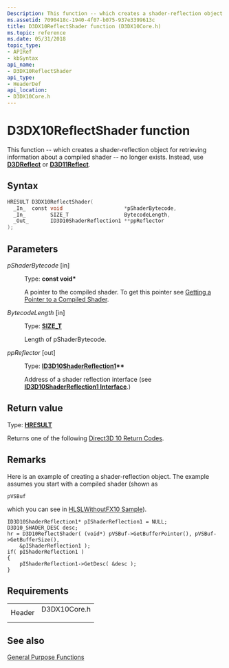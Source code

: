 ```yaml
---
Description: This function -- which creates a shader-reflection object for retrieving information about a compiled shader -- no longer exists. Instead, use D3DReflect or D3D11Reflect.
ms.assetid: 7090418c-1940-4f07-b075-937e3399613c
title: D3DX10ReflectShader function (D3DX10Core.h)
ms.topic: reference
ms.date: 05/31/2018
topic_type: 
- APIRef
- kbSyntax
api_name: 
- D3DX10ReflectShader
api_type: 
- HeaderDef
api_location: 
- D3DX10Core.h
---
```


# D3DX10ReflectShader function

This function -- which creates a shader-reflection object for retrieving information about a compiled shader -- no longer exists. Instead, use [**D3DReflect**](https://msdn.microsoft.com/library/Dd607334(v=VS.85).aspx) or [**D3D11Reflect**](https://msdn.microsoft.com/library/Ff728670(v=VS.85).aspx).

## Syntax


```C++
HRESULT D3DX10ReflectShader(
  _In_  const void                    *pShaderBytecode,
  _In_        SIZE_T                  BytecodeLength,
  _Out_       ID3D10ShaderReflection1 **ppReflector
);
```



## Parameters

<dl> <dt>

*pShaderBytecode* \[in\]
</dt> <dd>

Type: **const void\***

A pointer to the compiled shader. To get this pointer see [Getting a Pointer to a Compiled Shader](https://msdn.microsoft.com/library/Bb509703(v=VS.85).aspx).

</dd> <dt>

*BytecodeLength* \[in\]
</dt> <dd>

Type: **[**SIZE\_T**](https://msdn.microsoft.com/library/Aa383751(v=VS.85).aspx)**

Length of pShaderBytecode.

</dd> <dt>

*ppReflector* \[out\]
</dt> <dd>

Type: **[**ID3D10ShaderReflection1**](/windows/desktop/api/D3D10_1Shader/nn-d3d10_1shader-id3d10shaderreflection1)\*\***

Address of a shader reflection interface (see [**ID3D10ShaderReflection1 Interface**](/windows/desktop/api/D3D10_1Shader/nn-d3d10_1shader-id3d10shaderreflection1).)

</dd> </dl>

## Return value

Type: **[**HRESULT**](https://msdn.microsoft.com/library/Bb401631(v=MSDN.10).aspx)**

Returns one of the following [Direct3D 10 Return Codes](d3d10-graphics-reference-returnvalues.md).

## Remarks

Here is an example of creating a shader-reflection object. The example assumes you start with a compiled shader (shown as


```
pVSBuf
```



which you can see in [HLSLWithoutFX10 Sample](https://msdn.microsoft.com/library/Ee416414(v=VS.85).aspx)).


```
ID3D10ShaderReflection1* pIShaderReflection1 = NULL;
D3D10_SHADER_DESC desc;
hr = D3D10ReflectShader( (void*) pVSBuf->GetBufferPointer(), pVSBuf->GetBufferSize(),
    &pIShaderReflection1 );
if( pIShaderReflection1 )
{
    pIShaderReflection1->GetDesc( &desc );
}
```



## Requirements



|                   |                                                                                         |
|-------------------|-----------------------------------------------------------------------------------------|
| Header<br/> | <dl> <dt>D3DX10Core.h</dt> </dl> |



## See also

<dl> <dt>

[General Purpose Functions](d3d10-graphics-reference-d3dx10-functions-general-purpose.md)
</dt> </dl>

 

 




